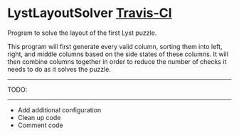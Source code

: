 LystLayoutSolver [Travis-CI](https://travis-ci.org/nichwall/LystLayoutSolver.svg?branch=master)
================

Program to solve the layout of the first Lyst puzzle.

This program will first generate every valid column, sorting them into left, right, and middle columns based on the side states of these columns. It will then combine columns together in order to reduce the number of checks it needs to do as it solves the puzzle.

*********************
TODO:
*********************
- Add additional configuration
- Clean up code
- Comment code
